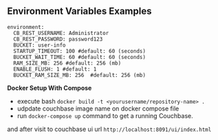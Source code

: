 ## Environment Variables Examples
    environment:
      CB_REST_USERNAME: Administrator
      CB_REST_PASSWORD: password123
      BUCKET: user-info
      STARTUP_TIMEOUT: 100 #default: 60 (seconds)
      BUCKET_WAIT_TIME: 60 #default: 60 (seconds)
      RAM_SIZE_MB: 256 #default: 256 (mb)
      ENABLE_FLUSH: 1 #default: 1
      BUCKET_RAM_SIZE_MB: 256  #default: 256 (mb)

**Docker Setup With Compose**
* execute bash `docker build -t <yourusername/repository-name> .`
* udpdate couchbase image name on docker compose file
* run `docker-compose up` command to get a running Couchbase.

and after visit to couchbase ui url `http://localhost:8091/ui/index.html`